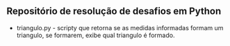 ## Repositório de resolução de desafios em Python

- triangulo.py - scripty que retorna se as medidas informadas formam um triangulo, se formarem, exibe qual triangulo é formado.
